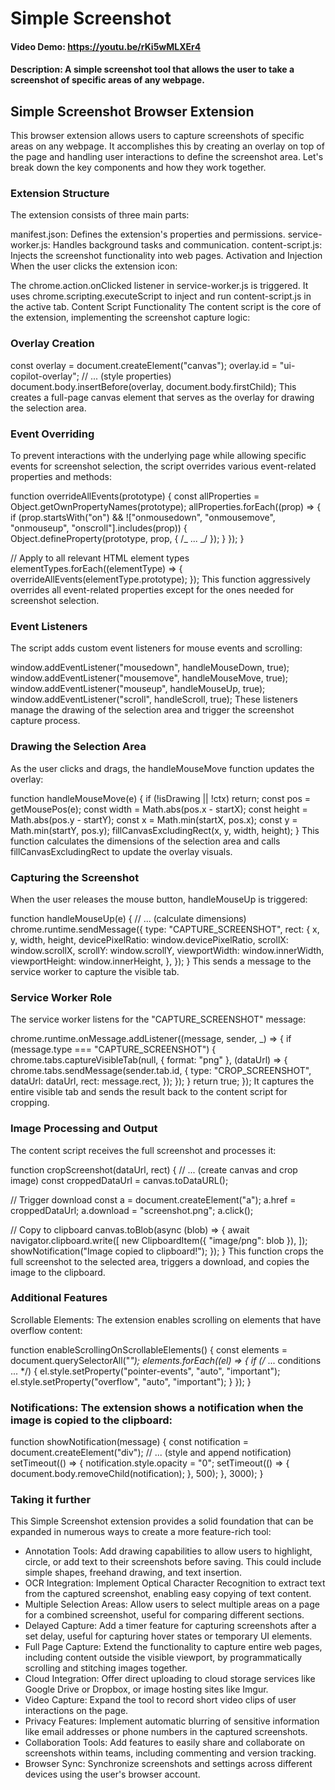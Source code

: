 # Simple Screenshot

#### Video Demo: https://youtu.be/rKi5wMLXEr4

#### Description: A simple screenshot tool that allows the user to take a screenshot of specific areas of any webpage.

## Simple Screenshot Browser Extension

This browser extension allows users to capture screenshots of specific areas on any webpage. It accomplishes this by creating an overlay on top of the page and handling user interactions to define the screenshot area. Let's break down the key components and how they work together.

### Extension Structure

The extension consists of three main parts:

manifest.json: Defines the extension's properties and permissions.
service-worker.js: Handles background tasks and communication.
content-script.js: Injects the screenshot functionality into web pages.
Activation and Injection
When the user clicks the extension icon:

The chrome.action.onClicked listener in service-worker.js is triggered.
It uses chrome.scripting.executeScript to inject and run content-script.js in the active tab.
Content Script Functionality
The content script is the core of the extension, implementing the screenshot capture logic:

### Overlay Creation

const overlay = document.createElement("canvas");
overlay.id = "ui-copilot-overlay";
// ... (style properties)
document.body.insertBefore(overlay, document.body.firstChild);
This creates a full-page canvas element that serves as the overlay for drawing the selection area.

### Event Overriding

To prevent interactions with the underlying page while allowing specific events for screenshot selection, the script overrides various event-related properties and methods:

function overrideAllEvents(prototype) {
const allProperties = Object.getOwnPropertyNames(prototype);
allProperties.forEach((prop) => {
if (prop.startsWith("on") && !["onmousedown", "onmousemove", "onmouseup", "onscroll"].includes(prop)) {
Object.defineProperty(prototype, prop, { /_ ... _/ });
}
});
}

// Apply to all relevant HTML element types
elementTypes.forEach((elementType) => {
overrideAllEvents(elementType.prototype);
});
This function aggressively overrides all event-related properties except for the ones needed for screenshot selection.

### Event Listeners

The script adds custom event listeners for mouse events and scrolling:

window.addEventListener("mousedown", handleMouseDown, true);
window.addEventListener("mousemove", handleMouseMove, true);
window.addEventListener("mouseup", handleMouseUp, true);
window.addEventListener("scroll", handleScroll, true);
These listeners manage the drawing of the selection area and trigger the screenshot capture process.

### Drawing the Selection Area

As the user clicks and drags, the handleMouseMove function updates the overlay:

function handleMouseMove(e) {
if (!isDrawing || !ctx) return;
const pos = getMousePos(e);
const width = Math.abs(pos.x - startX);
const height = Math.abs(pos.y - startY);
const x = Math.min(startX, pos.x);
const y = Math.min(startY, pos.y);
fillCanvasExcludingRect(x, y, width, height);
}
This function calculates the dimensions of the selection area and calls fillCanvasExcludingRect to update the overlay visuals.

### Capturing the Screenshot

When the user releases the mouse button, handleMouseUp is triggered:

function handleMouseUp(e) {
// ... (calculate dimensions)
chrome.runtime.sendMessage({
type: "CAPTURE_SCREENSHOT",
rect: {
x, y, width, height,
devicePixelRatio: window.devicePixelRatio,
scrollX: window.scrollX,
scrollY: window.scrollY,
viewportWidth: window.innerWidth,
viewportHeight: window.innerHeight,
},
});
}
This sends a message to the service worker to capture the visible tab.

### Service Worker Role

The service worker listens for the "CAPTURE_SCREENSHOT" message:

chrome.runtime.onMessage.addListener((message, sender, \_) => {
if (message.type === "CAPTURE_SCREENSHOT") {
chrome.tabs.captureVisibleTab(null, { format: "png" }, (dataUrl) => {
chrome.tabs.sendMessage(sender.tab.id, {
type: "CROP_SCREENSHOT",
dataUrl: dataUrl,
rect: message.rect,
});
});
}
return true;
});
It captures the entire visible tab and sends the result back to the content script for cropping.

### Image Processing and Output

The content script receives the full screenshot and processes it:

function cropScreenshot(dataUrl, rect) {
// ... (create canvas and crop image)
const croppedDataUrl = canvas.toDataURL();

// Trigger download
const a = document.createElement("a");
a.href = croppedDataUrl;
a.download = "screenshot.png";
a.click();

// Copy to clipboard
canvas.toBlob(async (blob) => {
await navigator.clipboard.write([
new ClipboardItem({ "image/png": blob }),
]);
showNotification("Image copied to clipboard!");
});
}
This function crops the full screenshot to the selected area, triggers a download, and copies the image to the clipboard.

### Additional Features

Scrollable Elements: The extension enables scrolling on elements that have overflow content:

function enableScrollingOnScrollableElements() {
const elements = document.querySelectorAll("_");
elements.forEach((el) => {
if (/_ ... conditions ... \*/) {
el.style.setProperty("pointer-events", "auto", "important");
el.style.setProperty("overflow", "auto", "important");
}
});
}

### Notifications: The extension shows a notification when the image is copied to the clipboard:

function showNotification(message) {
const notification = document.createElement("div");
// ... (style and append notification)
setTimeout(() => {
notification.style.opacity = "0";
setTimeout(() => {
document.body.removeChild(notification);
}, 500);
}, 3000);
}

### Taking it further

This Simple Screenshot extension provides a solid foundation that can be expanded in numerous ways to create a more feature-rich tool:

- Annotation Tools: Add drawing capabilities to allow users to highlight, circle, or add text to their screenshots before saving. This could include simple shapes, freehand drawing, and text insertion.
- OCR Integration: Implement Optical Character Recognition to extract text from the captured screenshot, enabling easy copying of text content.
- Multiple Selection Areas: Allow users to select multiple areas on a page for a combined screenshot, useful for comparing different sections.
- Delayed Capture: Add a timer feature for capturing screenshots after a set delay, useful for capturing hover states or temporary UI elements.
- Full Page Capture: Extend the functionality to capture entire web pages, including content outside the visible viewport, by programmatically scrolling and stitching images together.
- Cloud Integration: Offer direct uploading to cloud storage services like Google Drive or Dropbox, or image hosting sites like Imgur.
- Video Capture: Expand the tool to record short video clips of user interactions on the page.
- Privacy Features: Implement automatic blurring of sensitive information like email addresses or phone numbers in the captured screenshots.
- Collaboration Tools: Add features to easily share and collaborate on screenshots within teams, including commenting and version tracking.
- Browser Sync: Synchronize screenshots and settings across different devices using the user's browser account.
